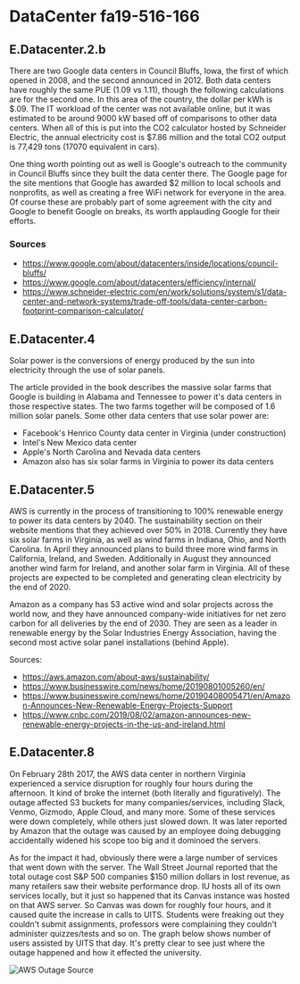 # DataCenter fa19-516-166

## E.Datacenter.2.b

There are two Google data centers in Council Bluffs, Iowa, the first of which opened in 2008, and the second announced in 2012.
Both data centers have roughly the same PUE (1.09 vs 1.11), though the following calculations are for the second one. In this area
of the country, the dollar per kWh is $.09. The IT workload of the center was not available online, but it was estimated to be
around 9000 kW based off of comparisons to other data centers. When all of this is put into the CO2 calculator hosted by Schneider
Electric, the annual electricity cost is $7.86 million and the total CO2 output is 77,429 tons (17070 equivalent in cars). 

One thing worth pointing out as well is Google's outreach to the
community in Council Bluffs since they built the data center there. The
Google page for the site mentions that Google has awarded $2 million to
local schools and nonprofits, as well as creating a free WiFi network
for everyone in the area. Of course these are probably part of some
agreement with the city and Google to benefit Google on breaks, its worth applauding Google for their efforts.

### Sources

* <https://www.google.com/about/datacenters/inside/locations/council-bluffs/>
* <https://www.google.com/about/datacenters/efficiency/internal/>
* <https://www.schneider-electric.com/en/work/solutions/system/s1/data-center-and-network-systems/trade-off-tools/data-center-carbon-footprint-comparison-calculator/>

## E.Datacenter.4

Solar power is the conversions of energy produced by the sun into
electricity through the use of solar panels.

The article provided in the book describes the massive solar farms that
Google is building in Alabama and Tennessee to power it's data centers
in those respective states. The two farms together will be composed of
1.6 million solar panels. Some other data centers that use solar power
are:

* Facebook's Henrico County data center in Virginia (under construction)
* Intel's New Mexico data center
* Apple's North Carolina and Nevada data centers
* Amazon also has six solar farms in Virginia to power its data centers
  
## E.Datacenter.5

AWS is currently in the process of transitioning to 100% renewable
energy to power its data centers by 2040. The sustainability section on
their website mentions that they achieved over 50% in 2018. Currently
they have six solar farms in Virginia, as well as wind farms in Indiana,
Ohio, and North Carolina. In April they announced plans to build three
more wind farms in California, Ireland, and Sweden. Additionally in
August they announced another wind farm for Ireland, and another solar
farm in Virginia. All of these projects are expected to be completed and
generating clean electricity by the end of 2020.

Amazon as a company has 53 active wind and solar projects across the
world now, and they have announced company-wide initiatives for net zero
carbon for all deliveries by the end of 2030. They are seen as a leader
in renewable energy by the Solar Industries Energy Association, having
the second most active solar panel installations (behind Apple).

Sources:

* <https://aws.amazon.com/about-aws/sustainability/>
* <https://www.businesswire.com/news/home/20190801005260/en/>
* <https://www.businesswire.com/news/home/20190408005471/en/Amazon-Announces-New-Renewable-Energy-Projects-Support>
* <https://www.cnbc.com/2019/08/02/amazon-announces-new-renewable-energy-projects-in-the-us-and-ireland.html>
  
## E.Datacenter.8

On February 28th 2017, the AWS data center in northern Virginia experienced a service disruption for roughly four hours during the
afternoon. It kind of broke the internet (both literally and figuratively). The outage affected S3 buckets for many
companies/services, including Slack, Venmo, Gizmodo, Apple Cloud, and many more. Some of these services were down completely,
while others just slowed down. It was later reported by Amazon that the outage was caused by an employee doing debugging
accidentally widened his scope too big and it dominoed the servers. 

As for the impact it had, obviously there were a large number of services that went down with the server. The Wall Street Journal
reported that the total outage cost S&P 500 companies $150 million dollars in lost revenue, as many retailers saw their website
performance drop. IU hosts all of its own services locally, but it just so happened that its Canvas instance was hosted on that
AWS server. So Canvas was down for roughly four hours, and it caused quite the increase in calls to UITS. Students were freaking
out they couldn't submit assignments, professors were complaining they couldn't administer quizzes/tests and so on. The graph
below shows number of users assisted by UITS that day. It's pretty clear to see just where the outage happened and how it effected
the university.

![AWS Outage [Source](https://www.npr.org/sections/thetwo-way/2017/03/03/518322734/amazon-and-the-150-million-typo)](https://i.imgur.com/1pB8nmn.png)


